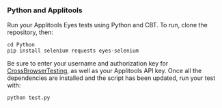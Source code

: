 ### Python and Applitools

Run your Applitools Eyes tests using Python and CBT. To run, clone the repository, then:

```
cd Python
pip install selenium requests eyes-selenium
```

Be sure to enter your username and authorization key for [CrossBrowserTesting](https://app.crossbrowsertesting.com/account), as well as your Applitools API key. Once all the dependencies are installed and the script has been updated, run your test with:

```
python test.py
```
